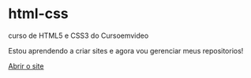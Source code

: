 # html-css
 curso de HTML5 e CSS3 do Cursoemvideo

 Estou aprendendo a criar sites e agora vou gerenciar meus repositorios!

<a href="https://francisconeponuceno.github.io/html-css/exercicios/desafio010/android.html" target="_blank">Abrir o site</a>
